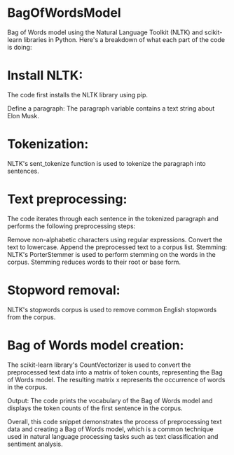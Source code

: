 # BagOfWordsModel

Bag of Words model using the Natural Language Toolkit (NLTK) and scikit-learn libraries in Python. Here's a breakdown of what each part of the code is doing:

# Install NLTK: 
The code first installs the NLTK library using pip.

Define a paragraph: The paragraph variable contains a text string about Elon Musk.

# Tokenization: 
NLTK's sent_tokenize function is used to tokenize the paragraph into sentences.

# Text preprocessing: 
The code iterates through each sentence in the tokenized paragraph and performs the following preprocessing steps:

Remove non-alphabetic characters using regular expressions.
Convert the text to lowercase.
Append the preprocessed text to a corpus list.
Stemming: NLTK's PorterStemmer is used to perform stemming on the words in the corpus. Stemming reduces words to their root or base form.

# Stopword removal: 
NLTK's stopwords corpus is used to remove common English stopwords from the corpus.

# Bag of Words model creation: 
The scikit-learn library's CountVectorizer is used to convert the preprocessed text data into a matrix of token counts, representing the Bag of Words model. The resulting matrix x represents the occurrence of words in the corpus.

Output: The code prints the vocabulary of the Bag of Words model and displays the token counts of the first sentence in the corpus.

Overall, this code snippet demonstrates the process of preprocessing text data and creating a Bag of Words model, which is a common technique used in natural language processing tasks such as text classification and sentiment analysis.
